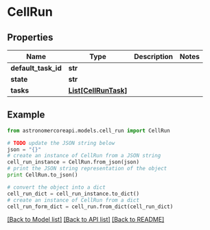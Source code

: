 # CellRun


## Properties
Name | Type | Description | Notes
------------ | ------------- | ------------- | -------------
**default_task_id** | **str** |  | 
**state** | **str** |  | 
**tasks** | [**List[CellRunTask]**](CellRunTask.md) |  | 

## Example

```python
from astronomercoreapi.models.cell_run import CellRun

# TODO update the JSON string below
json = "{}"
# create an instance of CellRun from a JSON string
cell_run_instance = CellRun.from_json(json)
# print the JSON string representation of the object
print CellRun.to_json()

# convert the object into a dict
cell_run_dict = cell_run_instance.to_dict()
# create an instance of CellRun from a dict
cell_run_form_dict = cell_run.from_dict(cell_run_dict)
```
[[Back to Model list]](../README.md#documentation-for-models) [[Back to API list]](../README.md#documentation-for-api-endpoints) [[Back to README]](../README.md)


